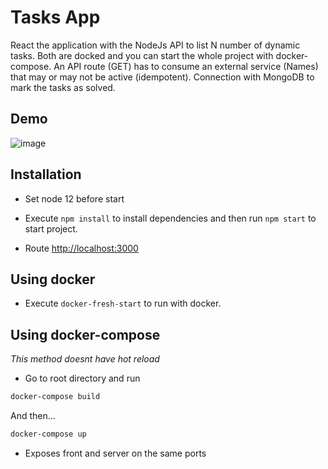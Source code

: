 # Tasks App


React the application with the NodeJs API to list N number of dynamic tasks. Both are docked and you can start the whole project with docker-compose. An API route (GET) has to consume an external service (Names) that may or may not be active (idempotent). Connection with MongoDB to mark the tasks as solved.

## Demo

![image](https://user-images.githubusercontent.com/15823443/145906803-c9f99e33-73dd-4281-8a2d-a2cc50bc5550.png)


## Installation

- Set node 12 before start

- Execute ```npm install``` to install dependencies and then run ```npm start``` to start project.

- Route [http://localhost:3000](http://localhost:3000)

## Using docker

- Execute ```docker-fresh-start``` to run with docker.

## Using docker-compose

*This method doesnt have hot reload*
- Go to root directory and run

```bash
docker-compose build
```

And then...

```bash
docker-compose up
```

- Exposes front and server on the same ports
